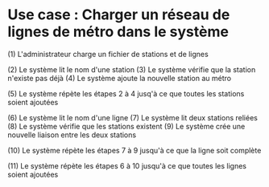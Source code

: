 # Use case : Charger un réseau de lignes de métro dans le système

(1) L'administrateur charge un fichier de stations et de lignes

(2) Le système lit le nom d'une station
(3) Le système vérifie que la station n'existe pas déjà
(4) Le système ajoute la nouvelle station au métro

(5) Le système répète les étapes 2 à 4 jusq'à ce que toutes les stations soient ajoutées

(6) Le système lit le nom d'une ligne
(7) Le système lit deux stations reliées
(8) Le système vérifie que les stations existent
(9) Le système crée une nouvelle liaison entre les deux stations

(10) Le système répète les étapes 7 à 9 jusqu'à ce que la ligne soit complète

(11) Le système répète les étapes 6 à 10 jusqu'à ce que toutes les lignes soient ajoutées